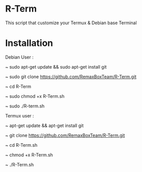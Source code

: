 # R-Term
This script that customize your Termux &amp; Debian base Terminal



# Installation 

Debian User :

~ sudo apt-get update && sudo apt-get install git
 
~ sudo git clone https://github.com/RemaxBoxTeam/R-Term.git

~ cd R-Term

~ sudo chmod +x R-Term.sh

~ sudo ./R-term.sh

Termux user : 

~ apt-get update && apt-get install git 

~ git clone https://github.com/RemaxBoxTeam/R-Term.git

~ cd R-Term.sh

~ chmod +x R-Term.sh

~ ./R-Term.sh
